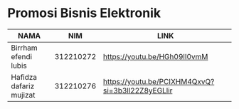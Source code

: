# Promosi Bisnis Elektronik


|  NAMA | NIM | LINK  |
| --- | --- | --- | 
| Birrham efendi lubis | 312210272 | https://youtu.be/HGh09lI0vmM |
| Hafidza dafariz mujizat | 312210276 | https://youtu.be/PCIXHM4QxvQ?si=3b3ll22Z8yEGLlir |
